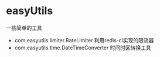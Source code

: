# easyUtils
一些简单的工具

- com.easyutils.limiter.RateLimiter 利用redis-cl实现的限流器
- com.easyutils.time.DateTimeConverter 时间时区转换工具